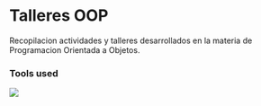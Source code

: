 # Talleres OOP

Recopilacion actividades y talleres desarrollados en la materia de Programacion Orientada a Objetos.

### Tools used

<a href="https://skillicons.dev">
  <img src="https://skillicons.dev/icons?i=java,git,github,vscode&theme=dark" />
</a>
